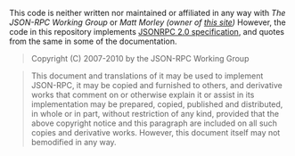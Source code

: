 This code is neither written nor maintained or affiliated in any way with *The JSON-RPC Working Group* or *Matt Morley (owner of [this site](http://www.jsonrpc.org/specification))*
However, the code in this repository implements [JSONRPC 2.0 specification](http://www.jsonrpc.org/specification), and quotes from the same in some of the documentation.

> Copyright (C) 2007-2010 by the JSON-RPC Working Group

> This document and translations of it may be used to implement JSON-RPC, it may be copied and furnished to others, and derivative works that comment on or otherwise explain it or assist in its implementation may be prepared, copied, published and distributed, in whole or in part, without restriction of any kind, provided that the above copyright notice and this paragraph are included on all such copies and derivative works. However, this document itself may not bemodified in any way.
